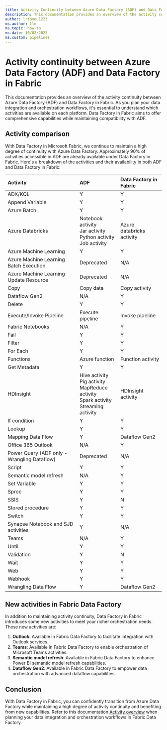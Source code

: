 ```yaml
---
title: Activity Continuity between Azure Data Factory (ADF) and Data Factory in Fabric
description: This documentation provides an overview of the activity continuity between Azure Data Factory (ADF) and Data Factory in Fabric.
author: lrtoyou1223 
ms.author: lle
ms.topic: how-to 
ms.date: 10/02/2025
ms.custom: pipelines
---
```


# Activity continuity between Azure Data Factory (ADF) and Data Factory in Fabric

This documentation provides an overview of the activity continuity between Azure Data Factory (ADF) and Data Factory in Fabric. As you plan your data integration and orchestration workflows, it's essential to understand which activities are available on each platform. Data Factory in Fabric aims to offer comprehensive capabilities while maintaining compatibility with ADF.

## Activity comparison

With Data Factory in Microsoft Fabric, we continue to maintain a high degree of continuity with Azure Data Factory. Approximately 90% of activities accessible in ADF are already available under Data Factory in Fabric. Here's a breakdown of the activities and their availability in both ADF and Data Factory in Fabric:

|**Activity**|**ADF**|**Data Factory in Fabric**|
|:---|:---|:---|
|ADX/KQL|Y|Y|
|Append Variable|Y|Y|
|Azure Batch|Y|Y|
|Azure Databricks|Notebook activity<br>Jar activity<br>Python activity<br> Job activity |Azure databricks activity|
|Azure Machine Learning|Y|Y|
|Azure Machine Learning Batch Execution|Deprecated|N/A|
|Azure Machine Learning Update Resource|Deprecated|N/A|
|Copy|Copy data|Copy activity|
|Dataflow Gen2|N/A|Y|
|Delete|Y|Y|
|Execute/Invoke Pipeline|Execute pipeline|Invoke pipeline|
|Fabric Notebooks|N/A|Y|
|Fail|Y|Y|
|Filter|Y|Y|
|For Each|Y|Y|
|Functions|Azure function|Function activity|
|Get Metadata|Y|Y|
|HDInsight|Hive activity<br>Pig activity<br>MapReduce activity<br>Spark activity<br>Streaming activity|HDInsight activity|
|If condition|Y|Y|
|Lookup|Y|Y|
|Mapping Data Flow|Y|Dataflow Gen2|
|Office 365 Outlook|N/A|Y|
|Power Query (ADF only - Wrangling Dataflow)|Deprecated|N/A|
|Script|Y|Y|
|Semantic model refresh|N/A|Y|
|Set Variable|Y|Y|
|Sproc|Y|Y|
|SSIS|Y|N|
|Stored procedure|Y|Y|
|Switch|Y|Y|
|Synapse Notebook and SJD activities|Y|N/A|
|Teams|N/A|Y|
|Until|Y|Y|
|Validation|Y|N|
|Wait|Y|Y|
|Web|Y|Y|
|Webhook|Y|Y|
|Wrangling Data Flow|Y|Dataflow Gen2|

## New activities in Fabric Data Factory

In addition to maintaining activity continuity, Data Factory in Fabric introduces some new activities to meet your richer orchestration needs. These new activities are:

1. **Outlook**: Available in Fabric Data Factory to facilitate integration with Outlook services.
1. **Teams**: Available in Fabric Data Factory to enable orchestration of Microsoft Teams activities.
1. **Semantic model refresh**: Available in Fabric Data Factory to enhance Power BI semantic model refresh capabilities.
1. **Dataflow Gen2**: Available in Fabric Data Factory to empower data orchestration with advanced dataflow capabilities.

## Conclusion

With Data Factory in Fabric, you can confidently transition from Azure Data Factory while maintaining a high degree of activity continuity and benefiting from new capabilities. Refer to this documentation [Activity overview](activity-overview.md) when planning your data integration and orchestration workflows in Fabric Data Factory.
